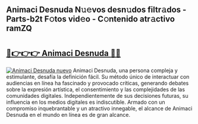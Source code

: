 ## Animaci Desnuda N𝚞𝚎vos desn𝚞dos filtr𝚊dos - Parts-b2t F𝚘tos vid𝚎o - C𝚘ntenido atr𝚊ctivo ramZQ

# <h2><a href="http://mb4oa4.tromn.icu/?c=Animaci+Desnuda">🔗👉👉👉 Animaci Desnuda 🔗🔗</a></h2>

[![Animaci Desnuda nuevo](https://i.imgur.com/pEAQMta.gif)](http://mb4oa4.tromn.icu/?c=Animaci+Desnuda)
Animaci Desnuda, una persona compleja y estimulante, desafía la definición fácil. Su método único de interactuar con audiencias en línea ha fascinado y provocado críticas, generando debates sobre la expresión artística, el consentimiento y las complejidades de las comunidades digitales. Independientemente de sus decisiones futuras, su influencia en los medios digitales es indiscutible. Armado con un compromiso inquebrantable y un atractivo innegable, el alcance de Animaci Desnuda en el mundo en línea es de gran alcance.
